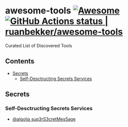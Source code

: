 # awesome-tools [![Awesome](https://cdn.rawgit.com/sindresorhus/awesome/d7305f38d29fed78fa85652e3a63e154dd8e8829/media/badge.svg)](https://github.com/sindresorhus/awesome) [<!--lint ignore no-dead-urls-->![GitHub Actions status | ruanbekker/awesome-tools](https://github.com/ruanbekker/awesome-tools/workflows/Lint%20Awesome%20List/badge.svg)](https://github.com/ruanbekker/awesome-tools/actions?workflow=Lint+Awesome+List)
Curated List of Discovered Tools

## Contents

- [Secrets](#secrets)
  - [Self-Desctructing Secrets Services](#self-desctructing-secrets-services)

## Secrets

### Self-Desctructing Secrets Services

- [@algolia sup3rS3cretMes5age](https://github.com/algolia/sup3rS3cretMes5age)
